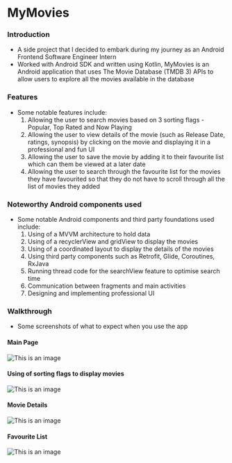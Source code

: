 # MyMovies

### Introduction

- A side project that I decided to embark during my journey as an Android Frontend Software Engineer Intern
- Worked with Android SDK and written using Kotlin, MyMovies is an Android application that uses The Movie Database (TMDB 3) APIs to allow users to explore all the movies available in the database

### Features

- Some notable features include:
  1) Allowing the user to search movies based on 3 sorting flags - Popular, Top Rated and Now Playing
  2) Allowing the user to view details of the movie (such as Release Date, ratings, synopsis) by clicking on the movie and displaying it in a professional and fun UI
  3) Allowing the user to save the movie by adding it to their favourite list which can them be viewed at a later date
  4) Allowing the user to search through the favourite list for the movies they have favourited so that they do not have to scroll through all the list of movies they added
  
### Noteworthy Android components used
  
- Some notable Android components and third party foundations used include:
    1) Using of a MVVM architecture to hold data
    2) Using of a recyclerView and gridView to display the movies 
    3) Using of a coordinated layout to display the details of the movies
    4) Using third party components such as Retrofit, Glide, Coroutines, RxJava
    5) Running thread code for the searchView feature to optimise search time 
    6) Communication between fragments and main activities
    7) Designing and implementing professional UI 
    
 ### Walkthrough

- Some screenshots of what to expect when you use the app

#### Main Page
![This is an image](https://github.com/mrweikiat/MyMovies/blob/9d31216fd547f15bbd462e7fb26474732d8cac77/app/images/mainPage.png)

#### Using of sorting flags to display movies
![This is an image](https://github.com/mrweikiat/MyMovies/blob/9d31216fd547f15bbd462e7fb26474732d8cac77/app/images/SortingFlags.png)
    
#### Movie Details
![This is an image](https://github.com/mrweikiat/MyMovies/blob/9d31216fd547f15bbd462e7fb26474732d8cac77/app/images/movieDetails.png)

#### Favourite List
![This is an image](https://github.com/mrweikiat/MyMovies/blob/9d31216fd547f15bbd462e7fb26474732d8cac77/app/images/searchFlag.png)
    
  

